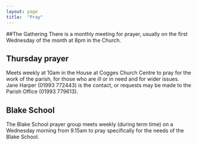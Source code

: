 ```yaml
---
layout: page
title:  "Pray"
---
```


##The Gathering
There is a monthly meeting for prayer, usually on the first Wednesday of the month at 8pm in the Church.


## Thursday prayer
Meets weekly at 10am in the House at Cogges Church Centre to pray for the work of the parish, for those who are ill or in need and for wider issues. Jane Harper (01993 772443) is the contact, or requests may be made to the Parish Office (01993 779613).


## Blake School
The Blake School prayer group meets weekly (during term time) on a Wednesday morning from 9.15am to pray specifically for the needs of the Blake School.